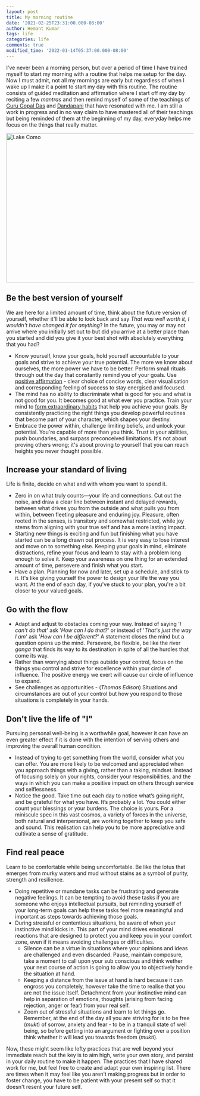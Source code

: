 ```yaml
---
layout: post
title: My morning routine
date: '2021-02-25T23:31:00.000-08:00'
author: Hemant Kumar
tags: life
categories: life
comments: true
modified_time: '2022-01-14T05:37:00.000-08:00'
---
```


I've never been a morning person, but over a period of time I have trained myself to start my morning with a routine that helps me setup for the day. Now I must admit, not all my mornings are early but regardless of when I wake up I make it a point to start my day with this routine. The routine consists of guided meditation and affirmation where I start off my day by reciting a few *mantras* and then remind myself of some of the teachings of [Guru Gopal Das](https://twitter.com/gaurgopald) and [Dandapani](https://twitter.com/DandapaniLLC) that have resonated with me. I am still a work in progress and in no way claim to have mastered all of their teachings but being reminded of them at the beginning of my day, everyday helps me focus on the things that really matter.

<img src="{{ site.url }}/assets/lake-como.jpg" title="Lake Como" width="750" height="400"/>

## Be the best version of yourself

We are here for a limited amount of time, think about the future version of yourself, whether it'll be able to look back and say *That was well worth it, I wouldn't have changed it for anything*? In the future, you may or may not arrive where you initially set out to but did you arrive at a better place than you started and did you give it your best shot with absolutely everything that you had?

- Know yourself, know your goals, hold yourself accountable to your goals and strive to achieve your true potential. The more we know about ourselves, the more power we have to be better. Perform small rituals through out the day that constantly remind you of your goals. Use [positive affirmation](https://positivepsychology.com/daily-affirmations/) - clear choice of concise words, clear visualisation and corresponding feeling of success to stay energised and focused.
- The mind has no ability to discriminate what is good for you and what is not good for you. It becomes good at what ever you practice. Train your mind to [form extraordinary habits](https://www.sciencedaily.com/releases/2019/01/190128105227.htm) that help you achieve your goals. By consistently practicing the right things you develop powerful routines that become part of your character, which shapes your destiny.
- Embrace the power within, challenge limiting beliefs, and unlock your potential. You're capable of more than you think. Trust in your abilities, push boundaries, and surpass preconceived limitations. It's not about proving others wrong; it's about proving to yourself that you can reach heights you never thought possible.

## Increase your standard of living

Life is finite, decide on what and with whom you want to spend it.
  
- Zero in on what truly counts—your life and connections. Cut out the noise, and draw a clear line between instant and delayed rewards, between what drives you from the outside and what pulls you from within, between fleeting pleasure and enduring joy. Pleasure, often rooted in the senses, is transitory and somewhat restricted, while joy stems from aligning with your true self and has a more lasting impact.
- Starting new things is exciting and fun but finishing what you have started can be a long drawn out process. It is very easy to lose interest and move on to something else. Keeping your goals in mind, eliminate distractions, refine your focus and learn to stay with a problem long enough to solve it. Keep your awareness on one thing for an extended amount of time, persevere and finish what you start.
- Have a plan. Planning for now and later, set up a schedule, and stick to it. It's like giving yourself the power to design your life the way you want. At the end of each day, if you've stuck to your plan, you're a bit closer to your valued goals.

## Go with the flow

- Adapt and adjust to obstacles coming your way. Instead of saying '*I can't do that*' ask '*How can I do that?*' or instead of '*That's just the way I am*' ask '*How can I be  different?*' A statement closes the mind but a question opens up the mind. Persevere, be flexible, be like the river *ganga* that finds its way to its destination in spite of all the hurdles that come its way.
- Rather than worrying about things outside your control, focus on the things you control and strive for excellence within your circle of influence. The positive energy we exert will cause our circle of influence to expand.
- See challenges as opportunities - (*Thomas Edison*) Situations and circumstances are out of your control but how you respond to those situations is completely in your hands.

## Don't live the life of "I"

Pursuing personal well-being is a worthwhile goal, however it can have an even greater effect if it is done with the intention of serving others and improving the overall human condition.

- Instead of trying to get something from the world, consider what you can offer. You are more likely to be welcomed and appreciated when you approach things with a giving, rather than a taking, mindset. Instead of focusing solely on your rights, consider your responsibilities, and the ways in which you can make a positive impact on others through service and selflessness.
- Notice the good. Take time out each day to notice what’s going right, and be grateful for what you have. It’s probably a lot. You could either count your blessings or your burdens. The choice is yours. For a miniscule spec in this vast cosmos, a variety of forces in the universe, both natural and interpersonal, are working together to keep you safe and sound. This realisation can help you to be more appreciative and cultivate a sense of gratitude.

## Find real peace

Learn to be comfortable while being uncomfortable. Be like the lotus that emerges from murky waters and mud without stains as a symbol of purity, strength and resilience.

- Doing repetitive or mundane tasks can be frustrating and generate negative feelings. It can be tempting to avoid these tasks if you are someone who enjoys intellectual pursuits, but reminding yourself of your long-term goals can help these tasks feel more meaningful and important as steps towards achieving those goals.
- During stressful or contentious situations, be aware of when your instinctive mind kicks in. This part of your mind drives emotional reactions that are designed to protect you and keep you in your comfort zone, even if it means avoiding challenges or difficulties.
  - Silence can be a virtue in situations where your opinions and ideas are challenged and even discarded. Pause, maintain composure, take a moment to call upon your sub conscious and think wether your next course of action is going to allow you to objectively handle the situation at hand.
  - Keeping a distance from the issue at hand is hard because it can engross you completely, however take the time to realise that you are not the issue itself. Detachment from your instinctive mind can help in separation of emotions, thoughts (arising from facing rejection, anger or fear) from your real self.
  - Zoom out of stressful situations and learn to let things go. Remember, at the end of the day all you are striving for is to be free (*mukt*) of sorrow, anxiety and fear - to be in a tranquil state of well being, so before getting into an argument or fighting over a position think whether it will lead you towards freedom (*mukti*).

Now, these might seem like lofty practices that are well beyond your immediate reach but the key is to aim high, write your own story, and persist in your daily routine to make it happen. The practices that I have shared work for me, but feel free to create and adapt your own inspiring list. There are times when it may feel like you aren't making progress but in order to foster change, you have to be patient with your present self so that it doesn't resent your future self.
